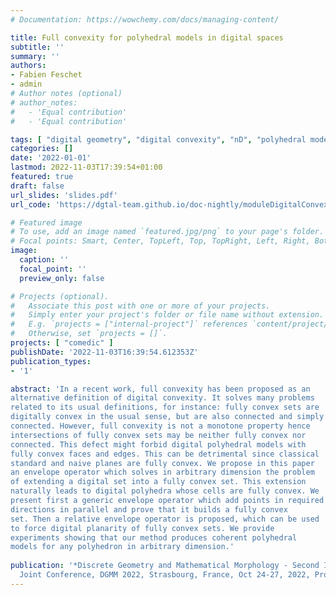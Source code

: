 ```yaml
---
# Documentation: https://wowchemy.com/docs/managing-content/

title: Full convexity for polyhedral models in digital spaces
subtitle: ''
summary: ''
authors:
- Fabien Feschet
- admin
# Author notes (optional)
# author_notes:
#   - 'Equal contribution'
#   - 'Equal contribution'

tags: [ "digital geometry", "digital convexity", "nD", "polyhedral model" ]
categories: []
date: '2022-01-01'
lastmod: 2022-11-03T17:39:54+01:00
featured: true
draft: false
url_slides: 'slides.pdf'
url_code: 'https://dgtal-team.github.io/doc-nightly/moduleDigitalConvexity.html'

# Featured image
# To use, add an image named `featured.jpg/png` to your page's folder.
# Focal points: Smart, Center, TopLeft, Top, TopRight, Left, Right, BottomLeft, Bottom, BottomRight.
image:
  caption: ''
  focal_point: ''
  preview_only: false

# Projects (optional).
#   Associate this post with one or more of your projects.
#   Simply enter your project's folder or file name without extension.
#   E.g. `projects = ["internal-project"]` references `content/project/deep-learning/index.md`.
#   Otherwise, set `projects = []`.
projects: [ "comedic" ]
publishDate: '2022-11-03T16:39:54.612353Z'
publication_types:
- '1'

abstract: 'In a recent work, full convexity has been proposed as an
alternative definition of digital convexity. It solves many problems
related to its usual definitions, for instance: fully convex sets are
digitally convex in the usual sense, but are also connected and simply
connected. However, full convexity is not a monotone property hence
intersections of fully convex sets may be neither fully convex nor
connected. This defect might forbid digital polyhedral models with
fully convex faces and edges. This can be detrimental since classical
standard and naive planes are fully convex. We propose in this paper
an envelope operator which solves in arbitrary dimension the problem
of extending a digital set into a fully convex set. This extension
naturally leads to digital polyhedra whose cells are fully convex. We
present first a generic envelope operator which add points in required
directions in parallel and prove that it builds a fully convex
set. Then a relative envelope operator is proposed, which can be used
to force digital planarity of fully convex sets. We provide
experiments showing that our method produces coherent polyhedral
models for any polyhedron in arbitrary dimension.'
        
publication: '*Discrete Geometry and Mathematical Morphology - Second International
  Joint Conference, DGMM 2022, Strasbourg, France, Oct 24-27, 2022, Proceedings*, pp 98-109, volume 13493 of Lecture Notes in Computer Science, 2022, Springer, Cham.'
---
```

